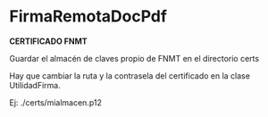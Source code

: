 # FirmaRemotaDocPdf

**CERTIFICADO FNMT**

Guardar el almacén de claves propio de FNMT en el directorio certs

Hay que cambiar la ruta y la contrasela del certificado en la clase UtilidadFirma.

Ej: ./certs/mialmacen.p12
